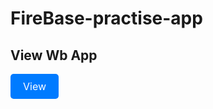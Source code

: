 ﻿# FireBase-practise-app


 ## View Wb App

<a href="https://ariyaarka.github.io/FireBase-practise-app/" download="MyGame.apk" style="display:inline-block;padding:10px 20px;font-size:16px;color:white;background-color:#007bff;border-radius:5px;text-align:center;text-decoration:none;cursor:pointer;">
  View
</a>
